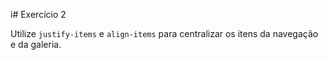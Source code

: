 i# Exercício 2

Utilize `justify-items` e `align-items` para centralizar os itens da navegação e da galeria.